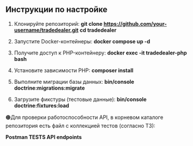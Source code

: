 ## Инструкции по настройке

1. Клонируйте репозиторий:
**git clone https://github.com/your-username/tradedealer.git**
**cd tradedealer**

2. Запустите Docker-контейнеры:
**docker compose up -d**

3. Получите доступ к PHP-контейнеру:
**docker exec -it tradedealer-php bash**

4. Установите зависимости PHP:
**composer install**

5. Выполните миграции базы данных:
**bin/console doctrine:migrations:migrate**

6. Загрузите фикстуры (тестовые данные):
**bin/console doctrine:fixtures:load**

🟠Для проверки работоспособности API, в корневом каталоге репозитория есть файл с коллекцией тестов (согласно ТЗ):

**Postman TESTS API endpoints**
